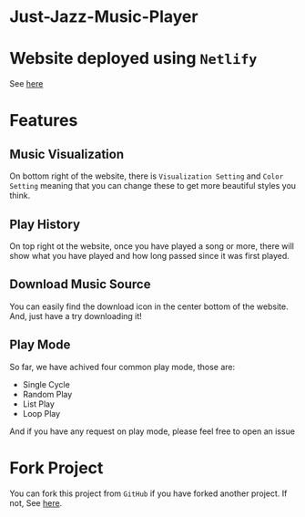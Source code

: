 # Just-Jazz-Music-Player

# Website deployed using `Netlify`

See [here]()

# Features

## Music Visualization

On  bottom right of the website, there is `Visualization Setting` and `Color Setting` meaning that you can change these to get more beautiful styles you think.

## Play History

On top right ot the website, once you have played a song or more, there will show what you have played and how long passed since it was first played.

## Download Music Source

You can easily find the download icon in the center bottom of the website. And, just have a try downloading it!

## Play Mode

So far, we have achived four common play mode, those are:

* Single Cycle
* Random Play
* List Play
* Loop Play

And if you have any request on play mode, please feel free to open an issue

# Fork Project

You can fork this project from `GitHub` if you have forked another project. If not, See [here](https://docs.github.com/en/get-started/quickstart/fork-a-repo).

